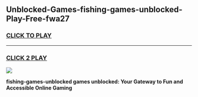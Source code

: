 
## Unblocked-Games-fishing-games-unblocked-Play-Free-fwa27
<h3>
<a href="https://premium76.site?title=fishing-games-unblocked&ref=15A">CLICK TO PLAY</a></h3>
<hr>

<h3>
<a href="https://premium76.site?title=fishing-games-unblocked&ref=15A">CLICK 2 PLAY</a>
  
</h3>

<a href="https://premium76.site?title=fishing-games-unblocked&ref=15A"><img src="https://clearcache.store/games.png"></a>


**fishing-games-unblocked games unblocked: Your Gateway to Fun and Accessible Online Gaming**
